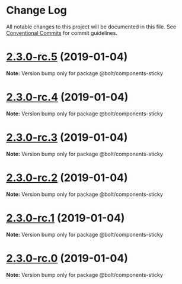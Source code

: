 # Change Log

All notable changes to this project will be documented in this file.
See [Conventional Commits](https://conventionalcommits.org) for commit guidelines.

# [2.3.0-rc.5](https://github.com/bolt-design-system/bolt/tree/master/packages/components/bolt-sticky/compare/v2.3.0-rc.4...v2.3.0-rc.5) (2019-01-04)

**Note:** Version bump only for package @bolt/components-sticky





# [2.3.0-rc.4](https://github.com/bolt-design-system/bolt/tree/master/packages/components/bolt-sticky/compare/v2.3.0-rc.3...v2.3.0-rc.4) (2019-01-04)

**Note:** Version bump only for package @bolt/components-sticky





# [2.3.0-rc.3](https://github.com/bolt-design-system/bolt/tree/master/packages/components/bolt-sticky/compare/v2.3.0-rc.2...v2.3.0-rc.3) (2019-01-04)

**Note:** Version bump only for package @bolt/components-sticky





# [2.3.0-rc.2](https://github.com/bolt-design-system/bolt/tree/master/packages/components/bolt-sticky/compare/v2.3.0-rc.1...v2.3.0-rc.2) (2019-01-04)

**Note:** Version bump only for package @bolt/components-sticky





# [2.3.0-rc.1](https://github.com/bolt-design-system/bolt/tree/master/packages/components/bolt-sticky/compare/vv2.3.0-rc.0...v2.3.0-rc.1) (2019-01-04)

**Note:** Version bump only for package @bolt/components-sticky





# [2.3.0-rc.0](https://github.com/bolt-design-system/bolt/tree/master/packages/components/bolt-sticky/compare/v2.2.1...v2.3.0-rc.0) (2019-01-04)

**Note:** Version bump only for package @bolt/components-sticky
